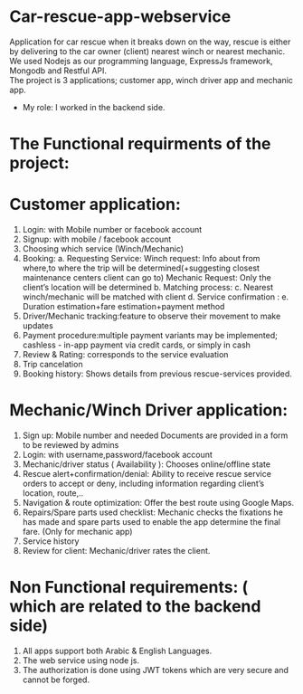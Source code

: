 # Car-rescue-app-webservice

Application for car rescue when it breaks down on the way, rescue is either by delivering to the car owner (client) nearest winch or nearest mechanic. <br />
We used Nodejs as our programming language, ExpressJs framework, Mongodb and Restful API. <br />
The project is 3 applications; customer app, winch driver app and mechanic app. <br />
- My role: I worked in the backend side.
# The Functional requirments of the project:
# Customer application:
1. Login: with Mobile number or facebook account
2. Signup: with mobile / facebook account
3. Choosing which service (Winch/Mechanic)
4. Booking:
a. Requesting Service:
 Winch request: Info about from where,to where the trip will be
determined(+suggesting closest maintenance centers client can go to)
 Mechanic Request: Only the client’s location will be determined
b. Matching process:
c. Nearest winch/mechanic will be matched with client
d. Service confirmation :
e. Duration estimation+fare estimation+payment method
5. Driver/Mechanic tracking:feature to observe their movement to make updates
6. Payment procedure:multiple payment variants may be implemented; cashless -
in-app payment via credit cards, or simply in cash
7. Review & Rating: corresponds to the service evaluation
8. Trip cancelation
9. Booking history: Shows details from previous rescue-services provided.
# Mechanic/Winch Driver application:
1. Sign up: Mobile number and needed Documents are provided in a form to
be reviewed by admins
2. Login: with username,password/facebook account
3. Mechanic/driver status ( Availability ): Chooses online/offline state
4. Rescue alert+confirmation/denial: Ability to receive rescue service orders
to accept or deny, including information regarding client’s location, route,..
6. Navigation & route optimization: Offer the best route using Google Maps.
7. Repairs/Spare parts used checklist: Mechanic checks the fixations he has
made and spare parts used to enable the app determine the final fare. (Only for mechanic app)
8. Service history
9. Review for client: Mechanic/driver rates the client.
#  Non Functional requirements: ( which are related to the backend side)
1. All apps support both Arabic & English Languages.
2. The web service using node js.
3. The authorization is done using JWT tokens which are very secure and cannot be forged.




